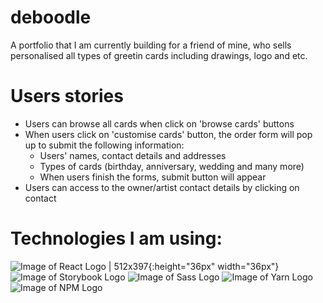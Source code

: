 # deboodle
A portfolio that I am currently building for a friend of mine, who sells personalised all types of greetin cards including drawings, logo and etc.

# Users stories
- Users can browse all cards when click on 'browse cards' buttons
- When users click on 'customise cards' button, the order form will pop up to submit the following information:
  - Users' names, contact details and addresses
  - Types of cards (birthday, anniversary, wedding and many more)
  - When users finish the forms, submit button will appear
 - Users can access to the owner/artist contact details by clicking on contact

# Technologies I am using:
![Image of React Logo | 512x397](https://www.import.io/wp-content/uploads/2017/10/React-logo.png){:height="36px" width="36px"}
![Image of Storybook Logo](https://miro.medium.com/max/1200/1*I1bJuD1D5G2FvWP5IVyyFQ.png)
![Image of Sass Logo](https://blog.alexdevero.com/wp-content/uploads/2015/03/sass-logo.jpg)
![Image of Yarn Logo](https://miro.medium.com/max/9350/1*BCPTI5sT2C9JH76__X2WUg.png)
![Image of NPM Logo](https://www.agnosticdev.com/sites/default/files/2016-01/npm-logo_1.png)
